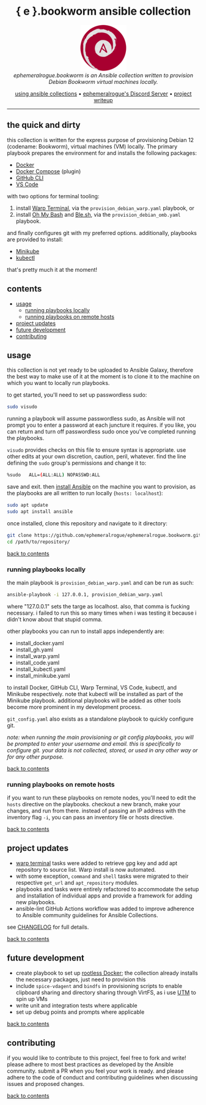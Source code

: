 <h1 align="center">{ e }.bookworm ansible collection</h1>

<p align="center">
  <img src="../assets/e.bookworm-emblem.png" alt="ephemeralrogue.bookworm-emblem" width="120px" height="120px"/>
  <br>
  <i>ephemeralrogue.bookworm is an Ansible collection written to provision
    <br> Debian Bookworm virtual machines locally.</i>
  <br>
</p>

<p align="center">
  <a href="https://docs.ansible.com/ansible/latest/collections_guide/index.html">
  using ansible collections</a>
  •
  <a href="https://discord.gg/nh7mqGEfbw">ephemeralrogue's Discord Server</a>
  •
  <a href="https://blog.ephemeralrogue.xyz/detour-through-ansible#heading-ephemeralroguebookworm">project writeup</a>
  <br>
</p>
<hr>

## the quick and dirty

this collection is written for the express purpose of provisioning Debian 
12 (codename: Bookworm), virtual machines (VM) locally. The primary playbook 
prepares the environment for and installs the following packages:

- [Docker](https://docs.docker.com/engine/)
- [Docker Compose](https://docs.docker.com/compose/) (plugin)
- [GitHub CLI](https://cli.github.com/)
- [VS Code](https://code.visualstudio.com/)

with two options for terminal tooling:
1. install [Warp Terminal](warp.dev), via the `provision_debian_warp.yaml` 
  playbook, or
2. install [Oh My Bash](https://github.com/ohmybash/oh-my-bash) and 
  [Ble.sh](https://github.com/akinomyoga/ble.sh), via the `provision_debian_omb.yaml` playbook.

and finally configures git with my preferred options. additionally, playbooks 
are provided to install:

- [Minikube](https://minikube.sigs.k8s.io/docs/)
- [kubectl](https://kubernetes.io/docs/reference/kubectl/kubectl/)

that's pretty much it at the moment!

<a id="contents"></a>
## contents

- [usage](#usage)
  - [running playbooks locally](#usage_local)
  - [running playbooks on remote hosts](#usage_remote)
- [project updates](#updates)
- [future development](#future_dev)
- [contributing](#contributing)

<a id="usage"></a>
## usage

this collection is not yet ready to be uploaded to Ansible Galaxy, therefore 
the best way to make use of it at the moment is to clone it to the machine 
on which you want to locally run playbooks.

to get started, you'll need to set up passwordless sudo:
```bash
sudo visudo
```
running a playbook will assume passwordless sudo, as Ansible will not prompt 
you to enter a password at each juncture it requires. if you like, you can 
return and turn off passwordless sudo once you've completed running the 
playbooks.  

`visudo` provides checks on this file to ensure syntax is appropriate. use 
other edits at your own discretion, caution, peril, whatever.
find the line defining the `sudo` group's permissions and change it to:
```bash
%sudo   ALL=(ALL:ALL) NOPASSWD:ALL
```
save and exit. then [install Ansible](https://docs.ansible.com/ansible/latest/installation_guide/index.html) 
on the machine you want to provision, as the playbooks are all written to run
locally (`hosts: localhost`):
```bash
sudo apt update
sudo apt install ansible
```
once installed, clone this repository and navigate to it 
directory:
```bash
git clone https://github.com/ephemeralrogue/ephemeralrogue.bookworm.git
cd /path/to/repository/
```

[back to contents](#contents)

<a id="usage_local"></a>
### running playbooks locally

the main playbook is `provision_debian_warp.yaml` and can be run as such:
```bash
ansible-playbook -i 127.0.0.1, provision_debian_warp.yaml
```
where "127.0.0.1" sets the targe as localhost. also, that comma is 
fucking necessary. i failed to run this so many times when i was testing it 
because i didn't know about that stupid comma.

other playbooks you can run to install apps independently are:
- install_docker.yaml
- install_gh.yaml
- install_warp.yaml
- install_code.yaml
- install_kubectl.yaml
- install_minikube.yaml

to install Docker, GitHub CLI, Warp Terminal, VS Code, kubectl, and Minikube 
respectively. note that kubectl will be installed as part of the Minikube 
playbook. additional playbooks will be added as other tools become more 
prominent in my development process.

`git_config.yaml` also exists as a standalone playbook to quickly configure 
git.

*note: when running the main provisioning or git config playbooks, you will 
be prompted to enter your username and email. this is specifically to 
configure git. your data is not collected, stored, or used in any other way 
or for any other purpose.*

[back to contents](#contents)

<a id="usage_remote"></a>
### running playbooks on remote hosts

if you want to run these playbooks on remote nodes, you'll need to edit 
the `hosts` directive on the playbooks. checkout a new branch, make your 
changes, and run from there. instead of passing an IP address with the 
inventory flag `-i`, you can pass an inventory file or hosts directive.

[back to contents](#contents)

<a id="updates"></a>
## project updates

- [warp terminal](https://www.warp.dev/) tasks were added to retrieve gpg 
  key and add apt repository to source list. Warp install is now automated.
- with some exception, `command` and `shell` tasks were migrated to their 
  respective `get_url` and `apt_repository` modules.
- playbooks and tasks were entirely refactored to accommodate the setup and 
  installation of individual apps and provide a framework for adding new 
  playbooks.
- ansible-lint GitHub Actions workflow was added to improve adherence to 
  Ansible community guidelines for Ansible Collections.

see [CHANGELOG](./CHANGELOG.md) for full details.

[back to contents](#contents)

<a id="future_dev"></a>
## future development

- create playbook to set up [rootless Docker](https://docs.docker.com/engine/security/rootless/);
  the collection already installs the necessary packages, just need to 
  provision this
- include `spice-vdagent` and `bindfs` in provisioning scripts to enable 
  clipboard sharing and directory sharing through VirtFS, as i use 
  [UTM](https://getutm.app/) to spin up VMs
- write unit and integration tests where applicable
- set up debug points and prompts where applicable

[back to contents](#contents)

<a id="contributing"></a>
## contributing

if you would like to contribute to this project, feel free to fork and write! 
please adhere to most best practices as developed by the Ansible community. 
submit a PR when you feel your work is ready. and please adhere to the code of 
conduct and contributing guidelines when discussing issues and proposed 
changes.

[back to contents](#contents)